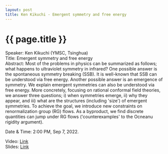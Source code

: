 ```yaml
---
layout: post
title: Ken Kikuchi - Emergent symmetry and free energy
---
```


{{ page.title }}
================

Speaker: Ken Kikuchi (YMSC, Tsinghua)  
Title: Emergent symmetry and free energy  
Abstract: Most of the problems in physics can be summarized as follows; what happens to ultraviolet symmetry in infrared? One possible answer is the spontaneous symmetry breaking (SSB). It is well-known that SSB can be understood via free energy. Another possible answer is an emergence of symmetry. We explain emergent symmetries can also be understood via free energy. More concretely, focusing on rational conformal field theories, we answer three questions; i) when symmetries emerge, ii) why they appear, and iii) what are the structures (including 'size') of emergent symmetries. To achieve the goal, we introduce new constraints on renormalization group (RG) flows. As a byproduct, we find discrete quantities can jump under RG flows ('counterexamples' to the Ocneanu rigidity argument).  

Date & Time: 2:00 PM, Sep 7, 2022.

Video: [Link](https://www.bilibili.com/video/BV1nd4y1X7LY?share_source=copy_web&vd_source=24b177539d23769c10e3e2d6f6e5e60d)  
Slides: [Link](http://jointhepth.github.io/files/2022-9-7-Ken-Kikuchi.pdf)
